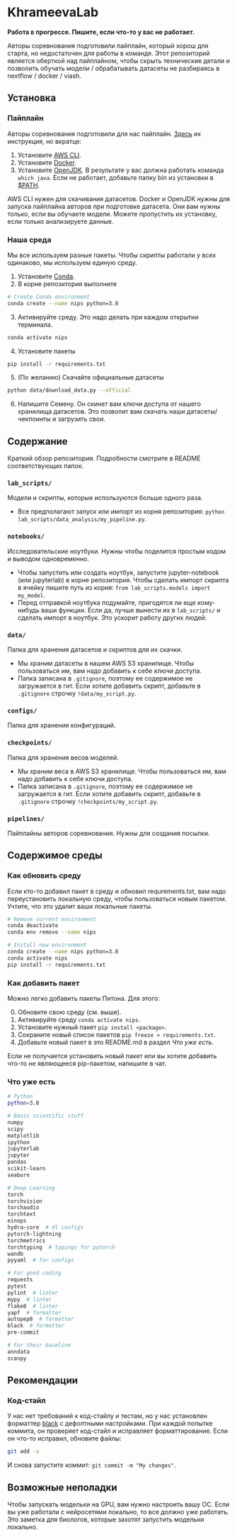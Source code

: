 # KhrameevaLab
**Работа в прогрессе. Пишите, если что-то у вас не работает.**

Авторы соревнования подготовили пайплайн, который хорош для старта, но недостаточен для работы в команде. Этот репозиторий является оберткой над пайплайном, чтобы скрыть технические детали и позволить обучать модели / обрабатывать датасеты не разбираясь в nextflow / docker / viash.

## Установка
### Пайплайн
Авторы соревнования подготовили для нас пайплайн. [Здесь](https://openproblems.bio/neurips_docs/submission/quickstart/) их инструкция, но вкратце:
1) Установите [AWS CLI](https://docs.aws.amazon.com/cli/latest/userguide/install-cliv2-linux.html#cliv2-linux-install).
2) Установите [Docker](https://docs.docker.com/get-docker/).
3) Установите [OpenJDK](https://adoptopenjdk.net/?variant=openjdk11&jvmVariant=hotspot). В результате у вас должна работать команда `which java`. Если не работает, добавьте папку bin из установки в [$PATH](https://losst.ru/peremennaya-path-v-linux).

AWS CLI нужен для скачивания датасетов. Docker и OpenJDK нужны для запуска пайплайна авторов при подготовке датасета. Они вам нужны только, если вы обучаете модели. Можете пропустить их установку, если только анализируете данные.

### Наша среда
Мы все используем разные пакеты. Чтобы скрипты работали у всех одинаково, мы используем единую среду.
1) Установите [Conda](https://docs.conda.io/en/latest/miniconda.html).
2) В корне репозитория выполните
```bash
# Create Conda environment
conda create --name nips python=3.8
```
3) Активируйте среду. Это надо делать при каждом открытии терминала.
```bash
conda activate nips
```
4) Установите пакеты
```bash
pip install -r requirements.txt
```
5) (По желанию) Скачайте официальные датасеты
```bash
python data/download_data.py --official
```
6) Напишите Семену. Он скинет вам ключи доступа от нашего хранилища датасетов. Это позволит вам скачать наши датасеты/чекпоинты и загрузить свои.

## Содержание
Краткий обзор репозитория. Подробности смотрите в README соответствующих папок.
### `lab_scripts/`
Модели и скрипты, которые используются больше одного раза. 
- Все предполагают запуск или импорт из корня репозитория: `python lab_scripts/data_analysis/my_pipeline.py`.
### `notebooks/`
Исследовательские ноутбуки. Нужны чтобы поделится простым кодом и выводом одновременно. 
- Чтобы запустить или создать ноутбук, запустите jupyter-notebook (или jupyterlab) в корне репозитория. Чтобы сделать импорт скрипта в ячейку пишите путь из корня: `from lab_scripts.models import my_model`.
- Перед отправкой ноутбука подумайте, пригодятся ли еще кому-нибудь ваши функции. Если да, лучше вынести их в `lab_scripts/` и сделать импорт в ноутбук. Это ускорит работу других людей. 
### `data/`
Папка для хранения датасетов и скриптов для их скачки.
- Мы храним датасеты в нашем AWS S3 хранилище. Чтобы пользоваться им, вам надо добавить к себе ключи доступа.
- Папка записана в `.gitignore`, поэтому ее содержимое не загружается в гит. Если хотите добавить скрипт, добавьте в `.gitignore` строчку `!data/my_script.py`.
### `configs/`
Папка для хранения конфигураций.
### `checkpoints/`
Папка для хранения весов моделей.
- Мы храним веса в AWS S3 хранилище. Чтобы пользоваться им, вам надо добавить к себе ключи доступа.
- Папка записана в `.gitignore`, поэтому ее содержимое не загружается в гит. Если хотите добавить скрипт, добавьте в `.gitignore` строчку `!checkpoints/my_script.py`.
### `pipelines/`
Пайплайны авторов соревнования. Нужны для создания посылки.

## Содержимое среды
### Как обновить среду
Если кто-то добавил пакет в среду и обновил requrements.txt, вам надо переустановить локальную среду, чтобы пользоваться новым пакетом. Учтите, что это удалит ваши локальные пакеты.
```bash
# Remove current environment
conda deactivate
conda env remove --name nips

# Install new environment
conda create --name nips python=3.8
conda activate nips
pip install -r requirements.txt
```

### Как добавить пакет
Можно легко добавить пакеты Питона. Для этого: 

0) Обновите свою среду (см. выше).
1) Активируйте среду `conda activate nips`.
2) Установите нужный пакет `pip install <package>`.
3) Сохраните новый список пакетов `pip freeze > requirements.txt`.
4) Добавьте новый пакет в это README.md в раздел *Что уже есть*.

Если не получается установить новый пакет или вы хотите добавить что-то не являющееся pip-пакетом, напишите в чат.

### Что уже есть
```bash
# Python
python=3.8

# Basic scientific stuff
numpy
scipy
matplotlib
ipython
jupyterlab 
jupyter
pandas
scikit-learn
seaborn

# Deep Learning
torch
torchvision
torchaudio
torchtext
einops
hydra-core  # dl configs 
pytorch-lightning
torchmetrics
torchtyping  # typings for pytorch
wandb
pyyaml  # for configs

# For good coding
requests
pytest
pylint  # linter
mypy  # linter
flake8  # linter
yapf  # formatter
autopep8  # formatter
black  # formatter
pre-commit

# For their baseline
anndata 
scanpy
```
## Рекомендации
### Код-стайл
У нас нет требований к код-стайлу и тестам, но у нас установлен форматтер [black](https://github.com/psf/black) с дефолтными настройками. При каждой попытке коммита, он проверяет код-стайл и исправляет форматтирование. Если он что-то исправил, обновите файлы: 
```bash
git add -u
```
И снова запустите коммит: `git commit -m "My changes"`.

## Возможные неполадки
Чтобы запускать модельки на GPU, вам нужно настроить вашу ОС. Если вы уже работали с нейросетями локально, то все должно уже работать. Это заметка для биологов, которые захотят запустить модельки локально.

